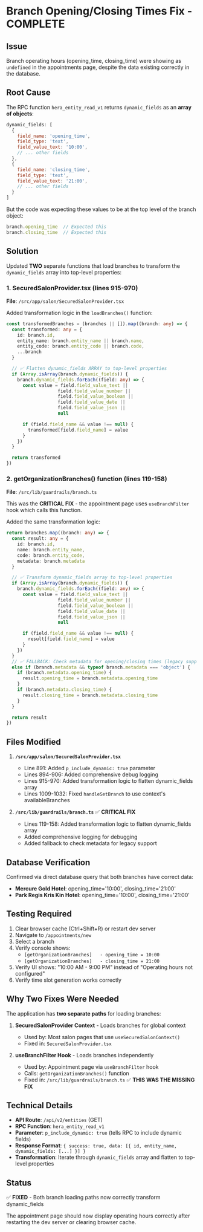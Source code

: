 # Branch Opening/Closing Times Fix - COMPLETE

## Issue
Branch operating hours (opening_time, closing_time) were showing as `undefined` in the appointments page, despite the data existing correctly in the database.

## Root Cause
The RPC function `hera_entity_read_v1` returns `dynamic_fields` as an **array of objects**:
```javascript
dynamic_fields: [
  {
    field_name: 'opening_time',
    field_type: 'text',
    field_value_text: '10:00',
    // ... other fields
  },
  {
    field_name: 'closing_time',
    field_type: 'text',
    field_value_text: '21:00',
    // ... other fields
  }
]
```

But the code was expecting these values to be at the top level of the branch object:
```javascript
branch.opening_time  // Expected this
branch.closing_time  // Expected this
```

## Solution
Updated **TWO** separate functions that load branches to transform the `dynamic_fields` array into top-level properties:

### 1. SecuredSalonProvider.tsx (lines 915-970)
**File**: `/src/app/salon/SecuredSalonProvider.tsx`

Added transformation logic in the `loadBranches()` function:

```typescript
const transformedBranches = (branches || []).map((branch: any) => {
  const transformed: any = {
    id: branch.id,
    entity_name: branch.entity_name || branch.name,
    entity_code: branch.entity_code || branch.code,
    ...branch
  }

  // ✅ Flatten dynamic_fields ARRAY to top-level properties
  if (Array.isArray(branch.dynamic_fields)) {
    branch.dynamic_fields.forEach((field: any) => {
      const value = field.field_value_text ||
                   field.field_value_number ||
                   field.field_value_boolean ||
                   field.field_value_date ||
                   field.field_value_json ||
                   null

      if (field.field_name && value !== null) {
        transformed[field.field_name] = value
      }
    })
  }

  return transformed
})
```

### 2. getOrganizationBranches() function (lines 119-158)
**File**: `/src/lib/guardrails/branch.ts`

This was the **CRITICAL FIX** - the appointment page uses `useBranchFilter` hook which calls this function.

Added the same transformation logic:

```typescript
return branches.map((branch: any) => {
  const result: any = {
    id: branch.id,
    name: branch.entity_name,
    code: branch.entity_code,
    metadata: branch.metadata
  }

  // ✅ Transform dynamic_fields array to top-level properties
  if (Array.isArray(branch.dynamic_fields)) {
    branch.dynamic_fields.forEach((field: any) => {
      const value = field.field_value_text ||
                   field.field_value_number ||
                   field.field_value_boolean ||
                   field.field_value_date ||
                   field.field_value_json ||
                   null

      if (field.field_name && value !== null) {
        result[field.field_name] = value
      }
    })
  }
  // ✅ FALLBACK: Check metadata for opening/closing times (legacy support)
  else if (branch.metadata && typeof branch.metadata === 'object') {
    if (branch.metadata.opening_time) {
      result.opening_time = branch.metadata.opening_time
    }
    if (branch.metadata.closing_time) {
      result.closing_time = branch.metadata.closing_time
    }
  }

  return result
})
```

## Files Modified

1. **`/src/app/salon/SecuredSalonProvider.tsx`**
   - Line 891: Added `p_include_dynamic: true` parameter
   - Lines 894-906: Added comprehensive debug logging
   - Lines 915-970: Added transformation logic to flatten dynamic_fields array
   - Lines 1009-1032: Fixed `handleSetBranch` to use context's availableBranches

2. **`/src/lib/guardrails/branch.ts`** ✅ **CRITICAL FIX**
   - Lines 119-158: Added transformation logic to flatten dynamic_fields array
   - Added comprehensive logging for debugging
   - Added fallback to check metadata for legacy support

## Database Verification
Confirmed via direct database query that both branches have correct data:
- **Mercure Gold Hotel**: opening_time='10:00', closing_time='21:00'
- **Park Regis Kris Kin Hotel**: opening_time='10:00', closing_time='21:00'

## Testing Required
1. Clear browser cache (Ctrl+Shift+R) or restart dev server
2. Navigate to `/appointments/new`
3. Select a branch
4. Verify console shows:
   - `[getOrganizationBranches]   - opening_time = 10:00`
   - `[getOrganizationBranches]   - closing_time = 21:00`
5. Verify UI shows: "10:00 AM - 9:00 PM" instead of "Operating hours not configured"
6. Verify time slot generation works correctly

## Why Two Fixes Were Needed

The application has **two separate paths** for loading branches:

1. **SecuredSalonProvider Context** - Loads branches for global context
   - Used by: Most salon pages that use `useSecuredSalonContext()`
   - Fixed in: `SecuredSalonProvider.tsx`

2. **useBranchFilter Hook** - Loads branches independently
   - Used by: Appointment page via `useBranchFilter` hook
   - Calls: `getOrganizationBranches()` function
   - Fixed in: `/src/lib/guardrails/branch.ts` ✅ **THIS WAS THE MISSING FIX**

## Technical Details
- **API Route**: `/api/v2/entities` (GET)
- **RPC Function**: `hera_entity_read_v1`
- **Parameter**: `p_include_dynamic: true` (tells RPC to include dynamic fields)
- **Response Format**: `{ success: true, data: [{ id, entity_name, dynamic_fields: [...] }] }`
- **Transformation**: Iterate through `dynamic_fields` array and flatten to top-level properties

## Status
✅ **FIXED** - Both branch loading paths now correctly transform dynamic_fields

The appointment page should now display operating hours correctly after restarting the dev server or clearing browser cache.
